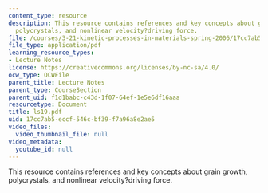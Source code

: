 ```yaml
---
content_type: resource
description: This resource contains references and key concepts about grain growth,
  polycrystals, and nonlinear velocity?driving force.
file: /courses/3-21-kinetic-processes-in-materials-spring-2006/17cc7ab5eccf546cbf39f7a96a8e2ae5_ls19.pdf
file_type: application/pdf
learning_resource_types:
- Lecture Notes
license: https://creativecommons.org/licenses/by-nc-sa/4.0/
ocw_type: OCWFile
parent_title: Lecture Notes
parent_type: CourseSection
parent_uid: f1d1babc-c43d-1f07-64ef-1e5e6df16aaa
resourcetype: Document
title: ls19.pdf
uid: 17cc7ab5-eccf-546c-bf39-f7a96a8e2ae5
video_files:
  video_thumbnail_file: null
video_metadata:
  youtube_id: null
---
```

This resource contains references and key concepts about grain growth, polycrystals, and nonlinear velocity?driving force.